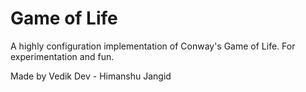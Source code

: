 # Game of Life

A highly configuration implementation of Conway's Game of Life. For experimentation and fun.

Made by Vedik Dev - Himanshu Jangid
